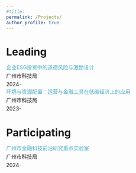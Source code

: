 ```yaml
---
#title: 
permalink: /Projects/
author_profile: true
---
```

<style>
  .deep-blue {
    color: #4BAAC6; /* 蓝色 */
    line-height: 1; /* 调整行距，数字越大，行距越大 */
  }
  p {
    margin: 0 0 5px; /* 上边距0，右边距0，下边距5px，左边距0 */
  }
</style>

Leading
=====
<p class="deep-blue">企业ESG投资中的道德风险与激励设计</p>
<p>广州市科技局</p>
<p>2024-</p>

<p class="deep-blue">环境与资源配置：运营与金融工具在低碳经济上的应用</p>
<p>广州市科技局</p>
<p>2023-</p>

Participating
=====
<p class="deep-blue">广州市金融科技前沿研究重点实验室</p>
<p>广州市科技局</p>
<p>2024-</p>
